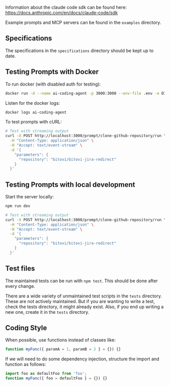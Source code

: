 

Information about the claude code sdk can be found here: https://docs.anthropic.com/en/docs/claude-code/sdk

Example prompts and MCP servers can be found in the `examples` directory.


## Specifications 

The specifications in the `specifications` directory should be kept up to date.


## Testing Prompts with Docker

To run docker (with disabled auth for testing):

```bash
docker run -d --name ai-coding-agent -p 3000:3000 --env-file .env -e DISABLE_AUTH=true ai-coding-agent
```

Listen for the docker logs:

```bash
docker logs ai-coding-agent
```

To test prompts with cURL:

```bash
# Test with streaming output
curl -X POST http://localhost:3000/prompt/clone-github-repository/run \
  -H "Content-Type: application/json" \
  -H "Accept: text/event-stream" \
  -d '{
    "parameters": {
      "repository": "bitovi/bitovi-jira-redirect"
    }
  }'
```

## Testing Prompts with local development

Start the server locally:

```bash
npm run dev
```

```bash
# Test with streaming output
curl -X POST http://localhost:3000/prompt/clone-github-repository/run \
  -H "Content-Type: application/json" \
  -H "Accept: text/event-stream" \
  -d '{
    "parameters": {
      "repository": "bitovi/bitovi-jira-redirect"
    }
  }'
```

## Test files 

The maintained tests can be run with `npm test`. This should be done after every change.


There are a wide variety of unmaintained test scripts in the `tests` directory. 
These are not actively maintained. But if you are wanting to write a test, 
check the tests directory, it might already exist.  Also, if you end up writing a new one, 
create it in the `tests` directory.


## Coding Style 

When possible, use functions instead of classes like:

```javascript
function myFunc({ paramA = 1, paramB = 2 } = {}) {}
```


If we will need to do some dependency injection, structure the import
and function as follows:

```javascript
import foo as defaultFoo from 'foo';
function myFunc({ foo = defaultFoo } = {}) {}
```


